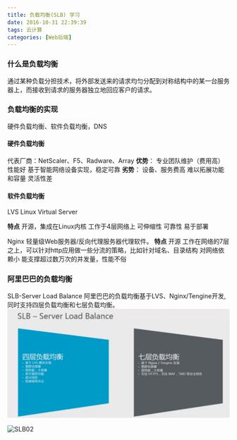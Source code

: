 ```yaml
---
title: 负载均衡(SLB) 学习
date: 2016-10-31 22:39:39
tags: 云计算
categories: [Web后端]
---
```


### 什么是负载均衡
通过某种负载分担技术，将外部发送来的请求均匀分配到对称结构中的某一台服务器上，而接收到请求的服务器独立地回应客户的请求。

### 负载均衡的实现
硬件负载均衡、软件负载均衡，DNS

#### 硬件负载均衡
代表厂商：NetScaler、F5、Radware、Array
**优势**：
专业团队维护（费用高）
性能好
基于智能网络设备实现，稳定可靠
**劣势**：
设备、服务费高
难以拓展功能和容量
灵活性差

#### 软件负载均衡
LVS
Linux Virtual Server

**特点**
开源，集成在Linux内核
工作于4层网络上
可伸缩性
可靠性
易于部署

Nginx
轻量级Web服务器/反向代理服务器代理软件。
**特点**
开源
工作在网络的7层之上，可以针对http应用做一些分流的策略，比如针对域名、目录结构
对网络依赖小
能支撑超过数万次的并发量，性能不俗

### 阿里巴巴的负载均衡
SLB-Server Load Balance
阿里巴巴的负载均衡基于LVS、Nginx/Tengine开发,同时支持四层负载均衡和七层负载均衡。
![SLB01](/sourcepictures/20161101/SLB01.jpg)

![SLB02](/sourcepictures/20161101/SBL02.jpg)
